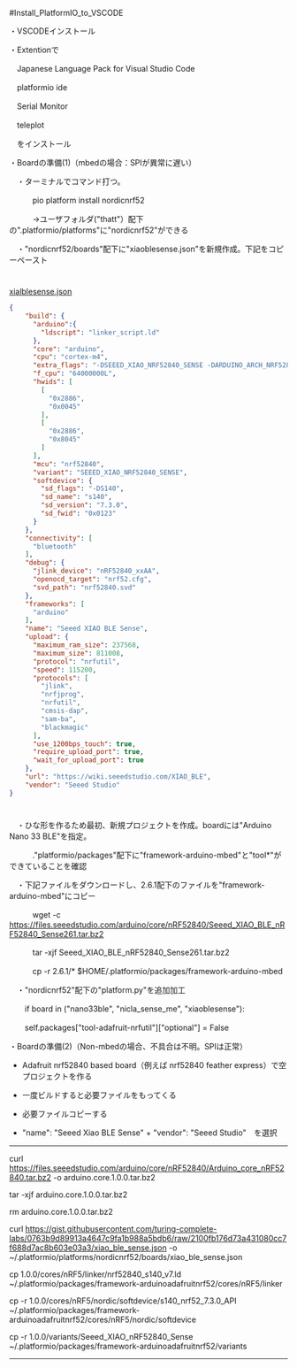 #Install_PlatformIO_to_VSCODE

・VSCODEインストール

・Extentionで

　Japanese Language Pack for Visual Studio Code

　platformio ide

　Serial Monitor

　teleplot

　をインストール

・Boardの準備(1)（mbedの場合：SPIが異常に遅い）

　・ターミナルでコマンド打つ。

　　　pio platform install nordicnrf52

　　　->ユーザフォルダ("thatt"）配下の".platformio/platforms"に"nordicnrf52"ができる

　・"nordicnrf52/boards"配下に"xiaoblesense.json"を新規作成。下記をコピーペースト


#
[xialblesense.json](./xiaoblesense.json)
```json
{
    "build": {
      "arduino":{
        "ldscript": "linker_script.ld"
      },
      "core": "arduino",
      "cpu": "cortex-m4",
      "extra_flags": "-DSEEED_XIAO_NRF52840_SENSE -DARDUINO_ARCH_NRF52840",
      "f_cpu": "64000000L",
      "hwids": [
        [
          "0x2886",
          "0x0045"
        ],
        [
          "0x2886",
          "0x8045"
        ]
      ],
      "mcu": "nrf52840",
      "variant": "SEEED_XIAO_NRF52840_SENSE",
      "softdevice": {
        "sd_flags": "-DS140",
        "sd_name": "s140",
        "sd_version": "7.3.0",
        "sd_fwid": "0x0123"
      }
    },
    "connectivity": [
      "bluetooth"
    ],
    "debug": {
      "jlink_device": "nRF52840_xxAA",
      "openocd_target": "nrf52.cfg",
      "svd_path": "nrf52840.svd"
    },
    "frameworks": [
      "arduino"
    ],
    "name": "Seeed XIAO BLE Sense",
    "upload": {
      "maximum_ram_size": 237568,
      "maximum_size": 811008,
      "protocol": "nrfutil",
      "speed": 115200,
      "protocols": [
        "jlink",
        "nrfjprog",
        "nrfutil",
        "cmsis-dap",
        "sam-ba",
        "blackmagic"
      ],
      "use_1200bps_touch": true,
      "require_upload_port": true,
      "wait_for_upload_port": true
    },
    "url": "https://wiki.seeedstudio.com/XIAO_BLE",
    "vendor": "Seeed Studio"
}
```
#


　・ひな形を作るため最初、新規プロジェクトを作成。boardには"Arduino Nano 33 BLE"を指定。

　　　."platformio/packages"配下に"framework-arduino-mbed"と"tool*"ができていることを確認


　・下記ファイルをダウンロードし、2.6.1配下のファイルを"framework-arduino-mbed"にコピー

　　　wget -c https://files.seeedstudio.com/arduino/core/nRF52840/Seeed_XIAO_BLE_nRF52840_Sense261.tar.bz2

　　　tar -xjf Seeed_XIAO_BLE_nRF52840_Sense261.tar.bz2

　　　cp -r 2.6.1/* $HOME/.platformio/packages/framework-arduino-mbed



　・"nordicnrf52"配下の"platform.py"を追加加工

　　if board in ("nano33ble", "nicla_sense_me", "xiaoblesense"):

　　self.packages["tool-adafruit-nrfutil"]["optional"] = False



・Boardの準備(2)（Non-mbedの場合、不具合は不明。SPIは正常）

  - Adafruit nrf52840 based board（例えば nrf52840 feather express）で空プロジェクトを作る
  
  - 一度ビルドすると必要ファイルをもってくる

  - 必要ファイルコピーする

  - "name": "Seeed Xiao BLE Sense" + "vendor": "Seeed Studio"　を選択


------

curl https://files.seeedstudio.com/arduino/core/nRF52840/Arduino_core_nRF52840.tar.bz2 -o arduino.core.1.0.0.tar.bz2

tar -xjf arduino.core.1.0.0.tar.bz2

rm arduino.core.1.0.0.tar.bz2 

curl https://gist.githubusercontent.com/turing-complete-labs/0763b9d89913a4647c9fa1b988a5bdb6/raw/2100fb176d73a431080cc7f688d7ac8b603e03a3/xiao_ble_sense.json -o ~/.platformio/platforms/nordicnrf52/boards/xiao_ble_sense.json

cp 1.0.0/cores/nRF5/linker/nrf52840_s140_v7.ld ~/.platformio/packages/framework-arduinoadafruitnrf52/cores/nRF5/linker

cp -r 1.0.0/cores/nRF5/nordic/softdevice/s140_nrf52_7.3.0_API ~/.platformio/packages/framework-arduinoadafruitnrf52/cores/nRF5/nordic/softdevice

cp -r 1.0.0/variants/Seeed_XIAO_nRF52840_Sense ~/.platformio/packages/framework-arduinoadafruitnrf52/variants

------



